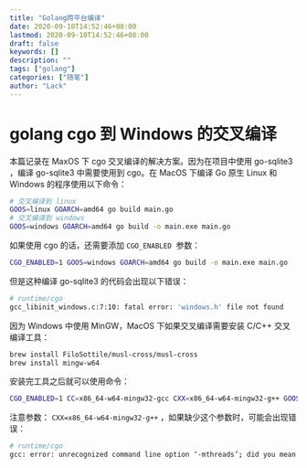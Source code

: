 ```yaml
---
title: "Golang跨平台编译"
date: 2020-09-10T14:52:46+08:00
lastmod: 2020-09-10T14:52:46+08:00
draft: false
keywords: []
description: ""
tags: ["golang"]
categories: ["随笔"]
author: "Lack"
---
```


# golang cgo 到 Windows 的交叉编译

本篇记录在 MaxOS 下 cgo 交叉编译的解决方案。因为在项目中使用 go-sqlite3 ，编译 go-sqlite3 中需要使用到 cgo。在 MacOS 下编译 Go 原生 Linux 和 Windows 的程序使用以下命令：
```bash
# 交叉编译到 linux
GOOS=linux GOARCH=amd64 go build main.go
# 交叉编译到 windows
GOOS=windows GOARCH=amd64 go build -o main.exe main.go 
```
如果使用 cgo 的话，还需要添加 `CGO_ENABLED`  参数：
```bash
CGO_ENABLED=1 GOOS=windows GOARCH=amd64 go build -o main.exe main.go 
```
但是这种编译 go-sqlite3 的代码会出现以下错误：
```bash
# runtime/cgo
gcc_libinit_windows.c:7:10: fatal error: 'windows.h' file not found
```
因为 Windows 中使用 MinGW，MacOS 下如果交叉编译需要安装 C/C++ 交叉编译工具：
```bash
brew install FiloSottile/musl-cross/musl-cross
brew install mingw-w64
```
安装完工具之后就可以使用命令：
```bash
CGO_ENABLED=1 CC=x86_64-w64-mingw32-gcc CXX=x86_64-w64-mingw32-g++ GOOS=windows GOARCH=amd64 go build -a -v -o store.exe store/sqlite.exe
```
注意参数： `CXX=x86_64-w64-mingw32-g++` ，如果缺少这个参数时，可能会出现错误：
```bash
# runtime/cgo
gcc: error: unrecognized command line option ‘-mthreads’; did you mean ‘-pthread’?
```



